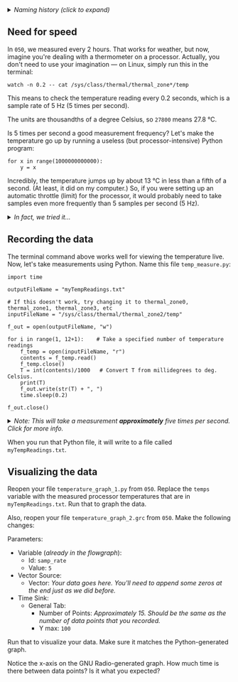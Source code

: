 <details><summary><i>Naming history (click to expand)</i></summary>
<pre>
2022 Oct 05: 051-Sample-Rates-2.md
2023 Jan 04: 051-Sample-Rates-2-CPU-temps.md
2023 May 22: 021_Sample_Rates_CPU_temps.md
</pre>
</details>

## Need for speed

In `050`, we measured every 2 hours. That works for weather, but now, imagine you're dealing with a thermometer on a processor. Actually, you don't need to use your imagination — on Linux, simply run this in the terminal:

```
watch -n 0.2 -- cat /sys/class/thermal/thermal_zone*/temp
```

This means to check the temperature reading every 0.2 seconds, which is a sample rate of 5 Hz (5 times per second).

The units are thousandths of a degree Celsius, so `27800` means 27.8 °C.

Is 5 times per second a good measurement frequency? Let's make the temperature go up by running a useless (but processor-intensive) Python program:

```python3
for x in range(1000000000000):
    y = x
```

Incredibly, the temperature jumps up by about 13 °C in less than a fifth of a second. (At least, it did on my computer.) So, if you were setting up an automatic throttle (limit) for the processor, it would probably need to take samples even more frequently than 5 samples per second (5 Hz). 

<details><summary> <i>In fact, we tried it...</i></summary>
...on our classroom computers, it takes approx 0.1 seconds to go up 13 degrees Celsius. That's fast!

If you take out the delay in the python script below, you can try this yourself! Feel free to ask for instructor help.
</details>

## Recording the data

The terminal command above works well for viewing the temperature live. Now, let's take measurements using Python. Name this file `temp_measure.py`:

```python3
import time

outputFileName = "myTempReadings.txt"

# If this doesn't work, try changing it to thermal_zone0, thermal_zone1, thermal_zone3, etc
inputFileName = "/sys/class/thermal/thermal_zone2/temp"

f_out = open(outputFileName, "w")

for i in range(1, 12+1):    # Take a specified number of temperature readings
    f_temp = open(inputFileName, "r")
    contents = f_temp.read()
    f_temp.close()
    T = int(contents)/1000   # Convert T from millidegrees to deg. Celsius.
    print(T)
    f_out.write(str(T) + ", ")
    time.sleep(0.2)

f_out.close()

```

<details><summary><i>Note: This will take a measurement <b>approximately</b> five times per second. Click for more info.</i></summary>
   
> For our purposes in this class, "approx 5 times per second" is completely fine.
> 
> However, if you ever need a more precise sample rate for something outside of this class, you would want to use a different approach. See [here](https://stackoverflow.com/a/67930185) and [here](https://mail.python.org/pipermail/python-list/2000-November/060154.html). Fair warning that both links go fairly deeply into the topic.

</details>

When you run that Python file, it will write to a file called `myTempReadings.txt`.

## Visualizing the data

Reopen your file `temperature_graph_1.py` from `050`. Replace the `temps` variable with the measured processor temperatures that are in `myTempReadings.txt`. Run that to graph the data.

Also, reopen your file `temperature_graph_2.grc` from `050`. Make the following changes:

Parameters:  
- Variable (_already in the flowgraph_):
  - Id: `samp_rate`
  - Value: `5`
- Vector Source:
  - Vector: _Your data goes here. You'll need to append some zeros at the end just as we did before._
- Time Sink:
  - General Tab:
    - Number of Points: _Approximately 15. Should be the same as the number of data points that you recorded._
    - Y max: `100`

Run that to visualize your data. Make sure it matches the Python-generated graph.

Notice the x-axis on the GNU Radio-generated graph. How much time is there between data points? Is it what you expected?

